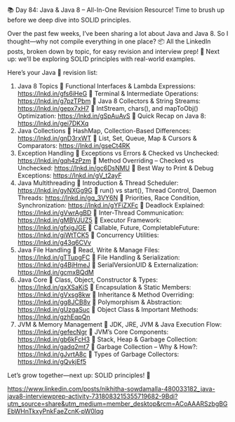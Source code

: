 📚 Day 84: Java & Java 8 – All-In-One Revision Resource!
 Time to brush up before we deep dive into SOLID principles.

Over the past few weeks, I’ve been sharing a lot about Java and Java 8. So I thought—why not compile everything in one place? 📦
All the LinkedIn posts, broken down by topic, for easy revision and interview prep! 🚀
Next up: we’ll be exploring SOLID principles with real-world examples.

Here’s your Java 🚀 revision list:
1. Java 8 Topics
 🔹 Functional Interfaces & Lambda Expressions: https://lnkd.in/gfs6iHeG
 🔹 Terminal & Intermediate Operations: https://lnkd.in/g7pzTPbm
 🔹 Java 8 Collectors & String Streams: https://lnkd.in/gepx7xH7
 🔹 IntStream, chars(), and mapToObj() Optimization: https://lnkd.in/gSpAuAvS
 🔹 Quick Recap on Java 8: https://lnkd.in/gei7DKXq
2. Java Collections
 🔹 HashMap, Collection-Based Differences: https://lnkd.in/gnD3rxWT
 🔹 List, Set, Queue, Map & Cursors & Comparators: https://lnkd.in/gseCt4RK
3. Exception Handling
 🔹 Exceptions vs Errors & Checked vs Unchecked: https://lnkd.in/gqh4zPzm
 🔹 Method Overriding – Checked vs Unchecked: https://lnkd.in/gc6DsNMU
 🔹 Best Way to Print & Debug Exceptions: https://lnkd.in/gV_t2ayF
4. Java Multithreading
 🔹 Introduction & Thread Scheduler: https://lnkd.in/gyNXGg9G
 🔹 run() vs start(), Thread Control, Daemon Threads: https://lnkd.in/gq_3VY6N
 🔹 Priorities, Race Condition, Synchronization: https://lnkd.in/gYFiZXFc
 🔹 Deadlock Explained: https://lnkd.in/gVwrAgBD
 🔹 Inter-Thread Communication: https://lnkd.in/gMBVJUZ5
 🔹 Executor Framework: https://lnkd.in/gfxigJGE
 🔹 Callable, Future, CompletableFuture: https://lnkd.in/giWtTCK5
 🔹 Concurrency Utilities: https://lnkd.in/g43q6CVv
5. Java File Handling
 🔹 Read, Write & Manage Files: https://lnkd.in/gTTupgFC
 🔹 File Handling & Serialization: https://lnkd.in/g4BjHmeJ
 🔹 SerialVersionUID & Externalization: https://lnkd.in/gcmxBQdM
6. Java Core
 🔹 Class, Object, Constructor & Types: https://lnkd.in/gxXSaKiS
 🔹 Encapsulation & Static Members: https://lnkd.in/gVxsg8kw
 🔹 Inheritance & Method Overriding: https://lnkd.in/gg8JCB8v
 🔹 Polymorphism & Abstraction: https://lnkd.in/gUzgaSuc
 🔹 Object Class & Important Methods: https://lnkd.in/gzhEqpQn
7. JVM & Memory Management
 🔹 JDK, JRE, JVM & Java Execution Flow: https://lnkd.in/gefecNgr
 🔹 JVM’s Core Components: https://lnkd.in/gb6kFcH3
 🔹 Stack, Heap & Garbage Collection: https://lnkd.in/gadq2mt7
 🔹 Garbage Collection – Why & How?: https://lnkd.in/gJvrtA8c
 🔹 Types of Garbage Collectors: https://lnkd.in/gQvkjEf5

 Let’s grow together—next up: SOLID principles! 💪

 https://www.linkedin.com/posts/nikhitha-sowdamalla-480033182_java-java8-interviewprep-activity-7318083215355719682-9Bdi?utm_source=share&utm_medium=member_desktop&rcm=ACoAAARSzbgBGEbWHnTkxyPnkFaeZcnK-pW0lqg
